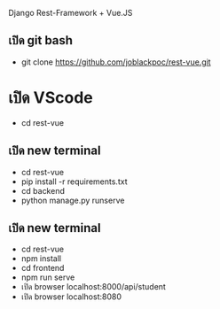 Django Rest-Framework + Vue.JS
## เปิด git bash
- git clone https://github.com/joblackpoc/rest-vue.git
# เปิด VScode
- cd rest-vue
## เปิด new terminal
- cd rest-vue
- pip install -r requirements.txt
- cd backend
- python manage.py runserve
## เปิด new terminal
- cd rest-vue
- npm install
- cd frontend
- npm run serve
- เปิด browser localhost:8000/api/student
- เปิด browser localhost:8080
